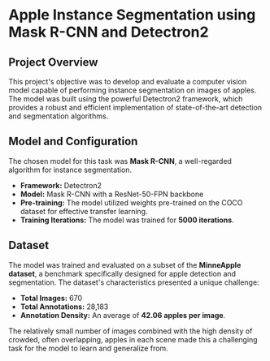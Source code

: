 # Apple Instance Segmentation using Mask R-CNN and Detectron2

## Project Overview
This project's objective was to develop and evaluate a computer vision model capable of performing instance segmentation on images of apples. The model was built using the powerful Detectron2 framework, which provides a robust and efficient implementation of state-of-the-art detection and segmentation algorithms.

## Model and Configuration
The chosen model for this task was **Mask R-CNN**, a well-regarded algorithm for instance segmentation.

* **Framework:** Detectron2
* **Model:** Mask R-CNN with a ResNet-50-FPN backbone
* **Pre-training:** The model utilized weights pre-trained on the COCO dataset for effective transfer learning.
* **Training Iterations:** The model was trained for **5000 iterations**.

## Dataset
The model was trained and evaluated on a subset of the **MinneApple dataset**, a benchmark specifically designed for apple detection and segmentation. The dataset's characteristics presented a unique challenge:

* **Total Images:** 670
* **Total Annotations:** 28,183
* **Annotation Density:** An average of **42.06 apples per image**.

The relatively small number of images combined with the high density of crowded, often overlapping, apples in each scene made this a challenging task for the model to learn and generalize from.

